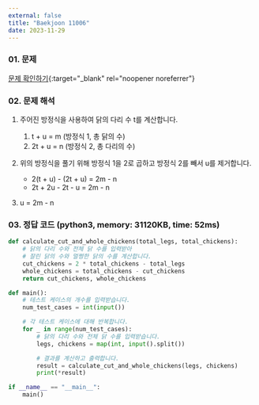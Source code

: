 ```yaml
---
external: false
title: "Baekjoon 11006"
date: 2023-11-29
---
```


### 01. 문제

[문제 확인하기](https://www.acmicpc.net/problem/11006){:target="_blank" rel="noopener noreferrer"}

### 02. 문제 해석

1. 주어진 방정식을 사용하여 닭의 다리 수 t를 계산합니다.

    1. t + u = m        (방정식 1, 총 닭의 수)
    2. 2t + u = n       (방정식 2, 총 다리의 수)

2. 위의 방정식을 풀기 위해 방정식 1을 2로 곱하고 방정식 2를 빼서 u를 제거합니다.

    - 2(t + u) - (2t + u) = 2m - n
    - 2t + 2u - 2t - u = 2m - n

3. u = 2m - n

### 03. 정답 코드 (python3, memory: 31120KB, time: 52ms)

```python
def calculate_cut_and_whole_chickens(total_legs, total_chickens):
    # 닭의 다리 수와 전체 닭 수를 입력받아
    # 잘린 닭의 수와 멀쩡한 닭의 수를 계산합니다.
    cut_chickens = 2 * total_chickens - total_legs
    whole_chickens = total_chickens - cut_chickens
    return cut_chickens, whole_chickens

def main():
    # 테스트 케이스의 개수를 입력받습니다.
    num_test_cases = int(input())

    # 각 테스트 케이스에 대해 반복합니다.
    for _ in range(num_test_cases):
        # 닭의 다리 수와 전체 닭 수를 입력받습니다.
        legs, chickens = map(int, input().split())

        # 결과를 계산하고 출력합니다.
        result = calculate_cut_and_whole_chickens(legs, chickens)
        print(*result)

if __name__ == "__main__":
    main()
```
